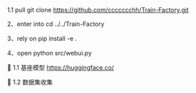 1.1 pull
git clone https://github.com/ccccccchh/Train-Factory.git

2、enter into
cd ../../Train-Factory

3、rely on
pip install -e .

4、open
python src/webui.py


🦄 1.1 基座模型
https://huggingface.co/

🦐 1.2 数据集收集

